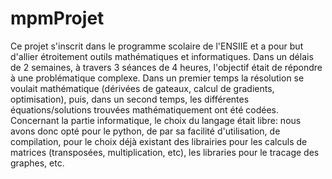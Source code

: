 # mpmProjet

Ce projet s'inscrit dans le programme scolaire de l'ENSIIE et a pour but d'allier étroitement outils mathématiques et informatiques. Dans un délais de 2 semaines, à travers 3 séances de 4 heures, l'objectif était de répondre à une problématique complexe. Dans un premier temps la résolution se voulait mathématique (dérivées de gateaux, calcul de gradients, optimisation), puis, dans un second temps, les différentes équations/solutions trouvées mathématiquement ont été codées. 
Concernant la partie informatique, le choix du langage était libre: nous avons donc opté pour le python, de par sa facilité d'utilisation, de compilation, pour le choix déjà existant des librairies pour les calculs de matrices (transposées, multiplication, etc), les libraries pour le tracage des graphes, etc.

